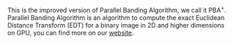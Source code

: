 This is the improved version of Parallel Banding Algorithm, we call it PBA<sup>+</sup>. Parallel Banding Algorithm is an algorithm to compute the exact Euclidean Distance Transform (EDT) for a binary image in 2D and higher dimensions on GPU, you can find more on our [website](https://www.comp.nus.edu.sg/~tants/pba.html).

